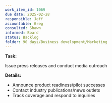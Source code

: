 ```yaml
---
work_item_id: 1069
due date: 2025-02-28
responsible: Jeff
accountable: Greg
consulted: Shawn
informed: Board
status: Backlog
folder: 90 days/Business development/Marketing
---
```


**Task:**

Issue press releases and conduct media outreach

**Details:**

- Announce product readiness/pilot successes
- Contact industry publications/news outlets
- Track coverage and respond to inquiries
